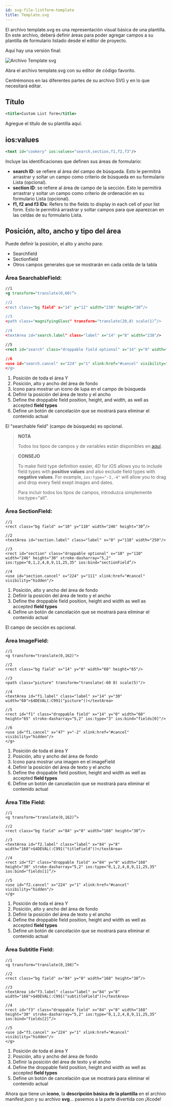 ```yaml
---
id: svg-file-listform-template
title: Template.svg
---
```


El archivo template.svg es una representación visual básica de una plantilla. En este archivo, deberá definir áreas para poder agregar campos a su plantilla de formulario listado desde el editor de proyecto.

Aquí hay una versión final:

![Archivo Template svg](assets/en/custom-listform/template-svg-file.png)

Abra el archivo template.svg con su editor de código favorito.

Centrémonos en las diferentes partes de su archivo SVG y en lo que necesitará editar.

## Título
```xml
<title>Custom List form</title>
```

Agregue el título de su plantilla aquí.

## ios:values

```xml
<text id="cookery" ios:values="search,section,f1,f2,f3"/>
```

Incluye las identificaciones que definen sus áreas de formulario:

* **search ID**: se refiere al área del campo de búsqueda. Esto le permitirá arrastrar y soltar un campo como criterio de búsqueda en su formulario Lista (opcional).
*  **section ID**: se refiere al área de campo de la sección. Esto le permitirá arrastrar y soltar un campo como criterio de ordenación en su formulario Lista (opcional).
*  **f1, f2 and f3 IDs**: Refers to the fields to display in each cell of your list form. Esto le permitirá arrastrar y soltar campos para que aparezcan en las celdas de su formulario Lista.

## Posición, alto, ancho y tipo del área
Puede definir la posición, el alto y ancho para:

* Searchfield
* Sectionfield
* Otros campos generales que se mostrarán en cada celda de la tabla

### Área SearchableField:

```xml
//1
<g transform="translate(0,60)”>

//2
<rect class="bg field" x="14" y="12" width="238" height="30”/>

//3
<path class="magnifyingGlass" transform="translate(20,8) scale(1)”/>

//4
<textArea id="search.label" class="label" x="14" y="8" width="238"/>

//5
<rect id="search" class="droppable field optional" x="14" y="0" width="238" height="30" stroke-dasharray="5,2" ios:type=“0,1,2,4,8,9,11,25,35"  ios:bind="searchableField”/>

//6
<use id="search.cancel" x="224" y="1" xlink:href="#cancel" visibility="hidden”/> //6
</g>
```

1. Posición de toda el área Y
2. Posición, alto y ancho del área de fondo
3. Icono para mostrar un icono de lupa en el campo de búsqueda
4. Definir la posición del área de texto y el ancho
5. Define the droppable field position, height, and width, as well as accepted **field types**
6. Define un botón de cancelación que se mostrará para eliminar el contenido actual

El "searchable field" (campo de búsqueda) es opcional.

> **NOTA**
> 
> Todos los tipos de campos y de variables están disponibles en [aquí](http://doc.4d.com/4Dv17/4D/17/Field-and-Variable-Types.302-3729410.en.html).


> **CONSEJO**
> 
> To make field type definition easier, 4D for iOS allows you to include field types with **positive values** and also exclude field types with **negative values**. For example, `ios:type="-3,-4"` will allow you to drag and drop every field exept images and dates.
> 
> Para incluir todos los tipos de campos, introduzca simplemente ios:type="all".

### Área SectionField:

```
//1
<rect class="bg field" x="10" y="110" width="246" height="30”/>

//2
<textArea id="section.label" class="label" x="0" y="118" width="250"/>

//3
<rect id="section" class="droppable optional" x="10" y="110" width="246" height="30" stroke-dasharray="5,2" ios:type="0,1,2,4,8,9,11,25,35" ios:bind="sectionField”/>

//4
<use id="section.cancel" x="224" y="111" xlink:href="#cancel" visibility="hidden"/>
```

1. Posición, alto y ancho del área de fondo
2. Definir la posición del área de texto y el ancho
3. Define the droppable field position, height and width as well as accepted **field types**
4. Define un botón de cancelación que se mostrará para eliminar el contenido actual

El campo de sección es opcional.

### Área ImageField:

```
//1
<g transform="translate(0,162)">

//2
<rect class="bg field" x="14" y="0" width="60" height="65"/>

//3
<path class="picture" transform="translate(-60 0) scale(5)"/>

//4
<textArea id="f1.label" class="label" x="14" y="30" width="60">$4DEVAL(:C991("picture"))</textArea>

//5
<rect id="f1" class="droppable field" x="14" y="0" width="60" height="65" stroke-dasharray="5,2" ios:type="3" ios:bind="fields[0]"/>

//6
<use id="f1.cancel" x="47" y="-2" xlink:href="#cancel" visibility="hidden"/>
</g>
```

1. Posición de toda el área Y
2. Posición, alto y ancho del área de fondo
3. Icono para mostrar una imagen en el imageField
4. Definir la posición del área de texto y el ancho
5. Define the droppable field position, height and width as well as accepted **field types**
6. Define un botón de cancelación que se mostrará para eliminar el contenido actual

### Área Title Field:

```
//1
<g transform="translate(0,162)”>

//2
<rect class="bg field" x="84" y="0" width="168" height="30”/>

//3
<textArea id="f2.label" class="label" x="84" y="8" width="168">$4DEVAL(:C991("titleField"))</textArea>

//4
<rect id="f2" class="droppable field" x="84" y="0" width="168" height="30" stroke-dasharray="5,2" ios:type="0,1,2,4,8,9,11,25,35" ios:bind="fields[1]”/>

//5
<use id="f2.cancel" x="224" y="1" xlink:href="#cancel" visibility="hidden"/>
</g>
```

1. Posición de toda el área Y
2. Posición, alto y ancho del área de fondo
3. Definir la posición del área de texto y el ancho
4. Define the droppable field position, height and width as well as accepted **field types**
5. Define un botón de cancelación que se mostrará para eliminar el contenido actual

### Área Subtitle Field:
```
//1
<g transform="translate(0,198)”>

//2
<rect class="bg field" x="84" y="0" width="168" height="30”/>

//3
<textArea id="f3.label" class="label" x="84" y="8" width="168">$4DEVAL(:C991("subtitleField"))</textArea>

//4
<rect id="f3" class="droppable field" x="84" y="0" width="168" height="30" stroke-dasharray="5,2" ios:type="0,1,2,4,8,9,11,25,35" ios:bind="fields[2]”/>

//5
<use id="f3.cancel" x="224" y="1" xlink:href="#cancel" visibility="hidden"/>
</g>
```

1. Posición de toda el área Y
2. Posición, alto y ancho del área de fondo
3. Definir la posición del área de texto y el ancho
4. Define the droppable field position, height and width as well as accepted **field types**
5. Define un botón de cancelación que se mostrará para eliminar el contenido actual

Ahora que tiene un **icono**, la **descripción básica de la plantilla** en el archivo manifest.json y su archivo **svg**... pasemos a la parte divertida con ¡Xcode!
